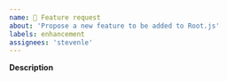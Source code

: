 ```yaml
---
name: 🚀 Feature request
about: 'Propose a new feature to be added to Root.js'
labels: enhancement
assignees: 'stevenle'
---
```


**Description**
